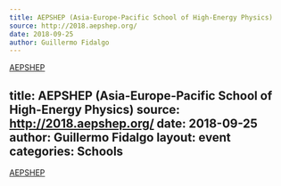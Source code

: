 ```yaml
---
title: AEPSHEP (Asia-Europe-Pacific School of High-Energy Physics)
source: http://2018.aepshep.org/
date: 2018-09-25
author: Guillermo Fidalgo
---
```

[AEPSHEP](http://2018.aepshep.org/)

title: AEPSHEP (Asia-Europe-Pacific School of High-Energy Physics)
source: http://2018.aepshep.org/
date: 2018-09-25
author: Guillermo Fidalgo
layout: event
categories: Schools
---
[AEPSHEP](http://2018.aepshep.org/)
